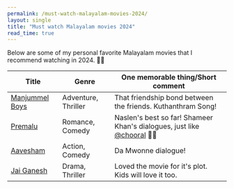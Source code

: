 ```yaml
---
permalink: /must-watch-malayalam-movies-2024/
layout: single
title: "Must watch Malayalam movies 2024"
read_time: true
---
```


Below are some of my personal favorite Malayalam movies that I recommend watching in 2024. 🎥🍿

| Title                                                                                          | Genre               | One memorable thing/Short comment                                                                                      |
| ---------------------------------------------------------------------------------------------- | ------------------- | ---------------------------------------------------------------------------------------------------------------------- |
| [Manjummel Boys](https://www.imdb.com/title/tt26458038/?ref_=nv_sr_srsg_0_tt_5_nm_3_q_manjumm) | Adventure, Thriller | That friendship bond between the friends. Kuthanthram Song!                                                            |
| [Premalu](https://www.imdb.com/title/tt28288786/)                                              | Romance, Comedy     | Naslen's best so far! Shameer Khan's dialogues, just like [@chooral](https://www.instagram.com/the_chooral/?hl=en) 🫰🏽 |
| [Aavesham](https://www.imdb.com/title/tt26660021/?ref_=nv_sr_srsg_0_tt_4_nm_4_q_avesham/)      | Action, Comedy      | Da Mwonne dialogue!                                                                                                    |
| [Jai Ganesh](https://www.imdb.com/title/tt28755837/?ref_=ext_shr_lnk)                          | Drama, Thriller     | Loved the movie for it's plot. Kids will love it too.                                                                  |
